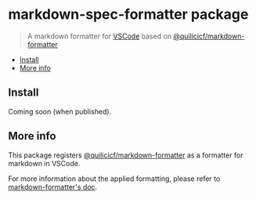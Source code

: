 # markdown-spec-formatter package

> A markdown formatter for [VSCode](https://code.visualstudio.com/) based on [@quilicicf/markdown-formatter](https://github.com/quilicicf/markdown-formatter)

<!-- TOC START min:2 max:4 -->

* [Install](#install)
* [More info](#more-info)

<!-- TOC END -->

## Install

Coming soon (when published).

## More info

This package registers [@quilicicf/markdown-formatter](https://github.com/quilicicf/markdown-formatter) as a formatter for markdown in VSCode.

For more information about the applied formatting, please refer to [markdown-formatter's doc](https://github.com/quilicicf/markdown-formatter).
